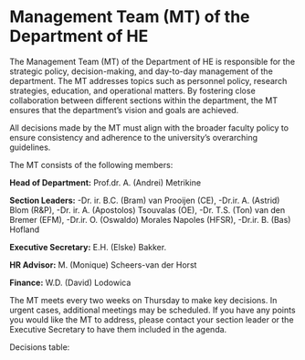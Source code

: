 # Management Team (MT) of the Department of HE

The Management Team (MT) of the Department of HE is responsible for the strategic policy, decision-making, and day-to-day management of the department. The MT addresses topics such as personnel policy, research strategies, education, and operational matters. By fostering close collaboration between different sections within the department, the MT ensures that the department’s vision and goals are achieved.

All decisions made by the MT must align with the broader faculty policy to ensure consistency and adherence to the university’s overarching guidelines.

The MT consists of the following members:

**Head of Department:** Prof.dr. A. (Andrei) Metrikine

**Section Leaders:**
-Dr. ir. B.C. (Bram) van Prooijen (CE),
-Dr.ir. A. (Astrid) Blom (R&P),
-Dr. ir. A. (Apostolos) Tsouvalas (OE),
-Dr. T.S. (Ton) van den Bremer (EFM),
-Dr.ir. O. (Oswaldo) Morales Napoles (HFSR),
-Dr.ir. B. (Bas) Hofland

**Executive Secretary:** E.H. (Elske) Bakker.

**HR Advisor:** M. (Monique) Scheers-van der Horst

**Finance:** W.D. (David) Lodowica

The MT meets every two weeks on Thursday to make key decisions. In urgent cases, additional meetings may be scheduled. If you have any points you would like the MT to address, please contact your section leader or the Executive Secretary to have them included in the agenda.

Decisions table:


